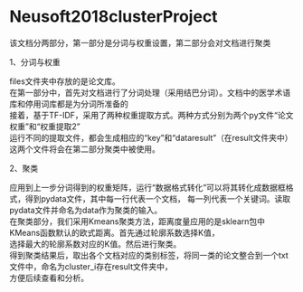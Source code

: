 # Neusoft2018clusterProject
    
    
该文档分两部分，第一部分是分词与权重设置，第二部分会对文档进行聚类   
   
    
1、分词与权重

files文件夹中存放的是论文库。   
在第一部分中，首先对文档进行了分词处理（采用结巴分词）。文档中的医学术语库和停用词库都是为分词所准备的    
接着，基于TF-IDF，采用了两种权重提取方式。两种方式分别为两个py文件“论文权重”和“权重提取2”   
运行不同的提取文件，都会生成相应的“key”和“dataresult”（在result文件夹中）这两个文件将会在第二部分聚类中被使用。        


2、聚类   

应用到上一步分词得到的权重矩阵，运行“数据格式转化”可以将其转化成数据框格式，得到pydata文件，其中每一行代表一个文档，
每一列代表一个关键词。读取pydata文件并命名为data作为聚类的输入。  
在聚类部分，我们采用Kmeans聚类方法，距离度量应用的是sklearn包中KMeans函数默认的欧式距离。首先通过轮廓系数选择K值，  
选择最大的轮廓系数对应的K值。然后进行聚类。  
得到聚类结果后，取出各个文档对应的类别标签，将同一类的论文整合到一个txt文件中，命名为cluster_i存在result文件夹中，  
方便后续查看和分析。

